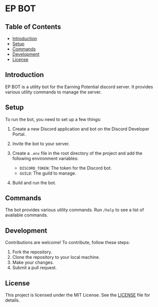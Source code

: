 # EP BOT

## Table of Contents

- [Introduction](#introduction)
- [Setup](#setup)
- [Commands](#commands)
- [Development](#development)
- [License](#license)

## Introduction

EP BOT is a utility bot for the Earning Potential discord server. It provides various utility commands to manage the server.

## Setup

To run the bot, you need to set up a few things:

1. Create a new Discord application and bot on the Discord Developer Portal.
2. Invite the bot to your server.
3. Create a `.env` file in the root directory of the project and add the following environment variables:

   - `DISCORD_TOKEN`: The token for the Discord bot.
   - `GUILD`: The guild to manage.

4. Build and run the bot.

## Commands

The bot provides various utility commands. Run `/help` to see a list of available commands.

## Development

Contributions are welcome! To contribute, follow these steps:

1. Fork the repository.
2. Clone the repository to your local machine.
3. Make your changes.
4. Submit a pull request.

## License

This project is licensed under the MIT License. See the [LICENSE](LICENSE) file for details.
